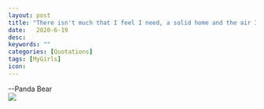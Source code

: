 ```yaml
---
layout: post
title: "There isn't much that I feel I need, a solid home and the air I breath. But with a little girl and by my spouse, I only want a proper house."
date:   2020-6-19
desc:
keywords: ""
categories: [Quotations]
tags: [MyGirls]
icon:
---
```

--Panda Bear
<br>
<img src="https://github.com/harrydurbin/harrydurbin.github.io/blob/master/_posts/img/margarita_and_simona.jpg?raw=true" class = "img-responsive"  />
